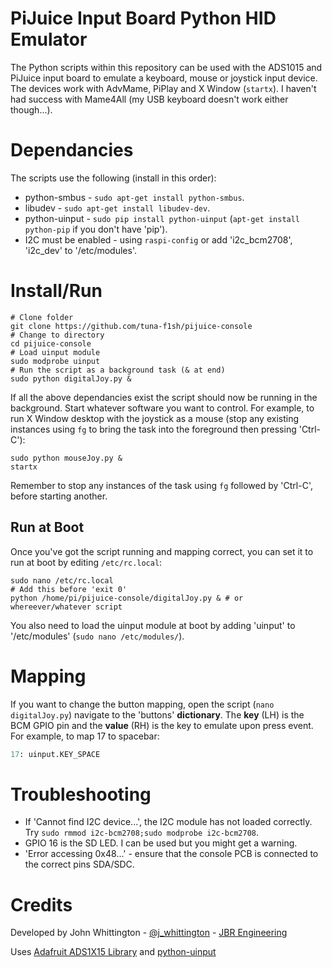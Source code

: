 # PiJuice Input Board Python HID Emulator

The Python scripts within this repository can be used with the ADS1015 and PiJuice input
board to emulate a keyboard, mouse or joystick input device. The devices work
with AdvMame, PiPlay and X Window (`startx`). I haven't had success with
Mame4All (my USB keyboard doesn't work either though...).

# Dependancies

The scripts use the following (install in this order):

* python-smbus - `sudo apt-get install python-smbus`.
* libudev - `sudo apt-get install libudev-dev`.
* python-uinput - `sudo pip install python-uinput` (`apt-get install
  python-pip` if you don't have 'pip').
* I2C must be enabled - using `raspi-config` or add 'i2c_bcm2708', 'i2c_dev' to
  '/etc/modules'.

# Install/Run

```
# Clone folder
git clone https://github.com/tuna-f1sh/pijuice-console
# Change to directory
cd pijuice-console
# Load uinput module
sudo modprobe uinput
# Run the script as a background task (& at end)
sudo python digitalJoy.py &
```

If all the above dependancies exist the script should now be running in the
background. Start whatever software you want to control. For example, to run X
Window desktop with the joystick as a mouse (stop any existing instances using
`fg` to bring the task into the foreground then pressing 'Ctrl-C'):

```
sudo python mouseJoy.py &
startx
```

Remember to stop any instances of the task using `fg` followed by 'Ctrl-C',
before starting another.

## Run at Boot

Once you've got the script running and mapping correct, you can set it to run
at boot by editing `/etc/rc.local`:

```
sudo nano /etc/rc.local
# Add this before 'exit 0'
python /home/pi/pijuice-console/digitalJoy.py & # or whereever/whatever script
```

You also need to load the uinput module at boot by adding 'uinput' to
'/etc/modules' (`sudo nano /etc/modules/`).

# Mapping

If you want to change the button mapping, open the script (`nano digitalJoy.py`)
navigate to the 'buttons' **dictionary**. The **key** (LH) is the BCM GPIO pin
and the **value** (RH) is the key to emulate upon press event. For example, to
map 17 to spacebar:

```python
17: uinput.KEY_SPACE
```

# Troubleshooting

* If 'Cannot find I2C device...', the I2C module has not loaded correctly. Try
  `sudo rmmod i2c-bcm2708;sudo modprobe i2c-bcm2708`.
* GPIO 16 is the SD LED. I can be used but you might get a warning.
* 'Error accessing 0x48...' - ensure that the console PCB is connected to the correct pins SDA/SDC.

# Credits

Developed by John Whittington -
[@j_whittington](http://www.twitter.com/j_whittington) - [JBR
Engineering](http://www.jbrengineering.co.uk)

Uses [Adafruit ADS1X15 Library](https://github.com/adafruit/Adafruit-Raspberry-Pi-Python-Code) and [python-uinput](https://github.com/tuomasjjrasanen/python-uinput)
